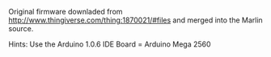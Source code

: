 
Original firmware downladed from http://www.thingiverse.com/thing:1870021/#files and merged into the Marlin source.

Hints:
Use the Arduino 1.0.6 IDE
Board = Arduino Mega 2560

